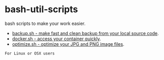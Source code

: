 # bash-util-scripts

bash scripts to make your work easier.

- [backup.sh - make fast and clean backup from your local source code](src/backup.md).
- [docker.sh - access your container quickly](src/docker.md).
- [optimize.sh - optimize your JPG and PNG image files](src/optimize.md).

```
For Linux or OSX users
```